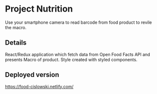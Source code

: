 # Project Nutrition

Use your smartphone camera to read barcode from food product to revile the macro.

## Details

React/Redux application which fetch data from Open Food Facts API and presents Macro of product.
Style created with styled components.

## Deployed version

https://food-cislowski.netlify.com/
